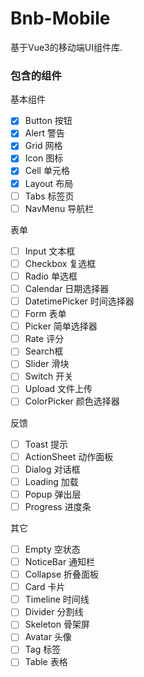 # Bnb-Mobile

基于Vue3的移动端UI组件库.

### 包含的组件

基本组件
- [x] Button 按钮
- [x] Alert 警告
- [x] Grid 网格
- [x] Icon 图标
- [x] Cell 单元格
- [x] Layout 布局
- [ ] Tabs 标签页
- [ ] NavMenu 导航栏

表单
- [ ] Input 文本框
- [ ] Checkbox 复选框
- [ ] Radio 单选框
- [ ] Calendar 日期选择器
- [ ] DatetimePicker 时间选择器
- [ ] Form 表单
- [ ] Picker 简单选择器
- [ ] Rate 评分
- [ ] Search框
- [ ] Slider 滑块
- [ ] Switch 开关
- [ ] Upload 文件上传
- [ ] ColorPicker 颜色选择器

反馈
- [ ] Toast 提示
- [ ] ActionSheet 动作面板
- [ ] Dialog 对话框
- [ ] Loading 加载
- [ ] Popup 弹出层
- [ ] Progress 进度条

其它
- [ ] Empty 空状态
- [ ] NoticeBar 通知栏
- [ ] Collapse 折叠面板
- [ ] Card 卡片
- [ ] Timeline 时间线
- [ ] Divider 分割线
- [ ] Skeleton 骨架屏
- [ ] Avatar 头像
- [ ] Tag 标签
- [ ] Table 表格
